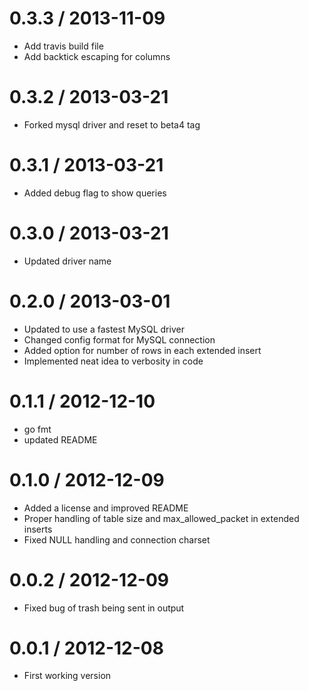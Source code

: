 
0.3.3 / 2013-11-09 
==================

  * Add travis build file
  * Add backtick escaping for columns

0.3.2 / 2013-03-21 
==================

  * Forked mysql driver and reset to beta4 tag

0.3.1 / 2013-03-21 
==================

  * Added debug flag to show queries

0.3.0 / 2013-03-21 
==================

  * Updated driver name

0.2.0 / 2013-03-01 
==================

  * Updated to use a fastest MySQL driver
  * Changed config format for MySQL connection
  * Added option for number of rows in each extended insert
  * Implemented neat idea to verbosity in code

0.1.1 / 2012-12-10 
==================

  * go fmt
  * updated README

0.1.0 / 2012-12-09 
==================

  * Added a license and improved README
  * Proper handling of table size and max_allowed_packet in extended inserts
  * Fixed NULL handling and connection charset

0.0.2 / 2012-12-09 
==================

  * Fixed bug of trash being sent in output

0.0.1 / 2012-12-08 
==================

  * First working version
